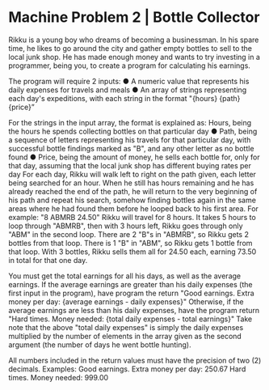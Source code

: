 # Machine Problem 2 | Bottle Collector

Rikku is a young boy who dreams of becoming a businessman. In his spare time, he likes to go around
the city and gather empty bottles to sell to the local junk shop. He has made enough money and wants
to try investing in a programmer, being you, to create a program for calculating his earnings.

The program will require 2 inputs:
● A numeric value that represents his daily expenses for travels and meals
● An array of strings representing each day&#39;s expeditions, with each string in the format &quot;{hours}
{path} {price}”

For the strings in the input array, the format is explained as:
Hours, being the hours he spends collecting bottles on that particular day
● Path, being a sequence of letters representing his travels for that particular day, with successful
bottle findings marked as &quot;B&quot;, and any other letter as no bottle found
● Price, being the amount of money, he sells each bottle for, only for that day, assuming that the
local junk shop has different buying rates per day
For each day, Rikku will walk left to right on the path given, each letter being searched for an hour.
When he still has hours remaining and he has already reached the end of the path, he will return to the
very beginning of his path and repeat his search, somehow finding bottles again in the same areas
where he had found them before he looped back to his first area.
For example: &quot;8 ABMRB 24.50&quot; Rikku will travel for 8 hours. It takes 5 hours to loop through &quot;ABMRB&quot;,
then with 3 hours left, Rikku goes through only &quot;ABM&quot; in the second loop. There are 2 &quot;B&quot;s in &quot;ABMRB&quot;,
so Rikku gets 2 bottles from that loop. There is 1 &quot;B&quot; in &quot;ABM&quot;, so Rikku gets 1 bottle from that loop.
With 3 bottles, Rikku sells them all for 24.50 each, earning 73.50 in total for that one day.

You must get the total earnings for all his days, as well as the average earnings. If the average earnings
are greater than his daily expenses (the first input in the program), have program the return &quot;Good
earnings. Extra money per day: {average earnings - daily expenses}&quot; Otherwise, if the average earnings
are less than his daily expenses, have the program return &quot;Hard times. Money needed: {total daily
expenses - total earnings}&quot; Take note that the above &quot;total daily expenses&quot; is simply the daily expenses
multiplied by the number of elements in the array given as the second argument (the number of days he
went bottle hunting).

All numbers included in the return values must have the precision of two (2) decimals.
Examples:
Good earnings. Extra money per day: 250.67
Hard times. Money needed: 999.00
